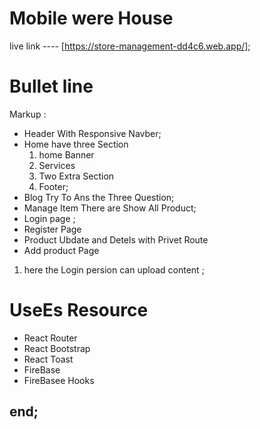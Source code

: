 # Mobile were House

live link ---- [https://store-management-dd4c6.web.app/];

# Bullet line
Markup :
* Header
    With Responsive Navber;
 * Home 
    have three Section 
   1. home Banner
   2. Services
   2. Two Extra Section
   3. Footer;
* Blog
   Try To Ans the Three Question;
* Manage Item
    There are Show All Product;
*  Login page ;
* Register Page
* Product Ubdate and Detels with Privet Route
* Add product Page
1. here the Login persion can upload content
      ;
# UseEs Resource 
* React Router
* React Bootstrap
* React Toast 
* FireBase 
* FireBasee Hooks


## end;
